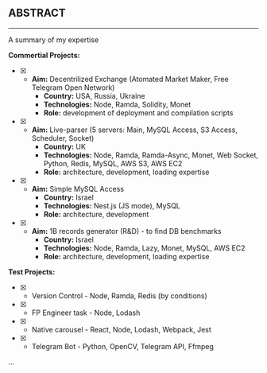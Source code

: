 ## ABSTRACT
--- 
A summary of my expertise

**Commertial Projects:**
  
 - [x]  - **Aim:** Decentrilized Exchange (Atomated Market Maker, Free Telegram Open Network)
        - **Country:** USA, Russia, Ukraine
        - **Technologies:** Node, Ramda, Solidity, Monet
        - **Role:** development of deployment and compilation scripts

 - [x]  - **Aim:** Live-parser (5 servers: Main, MySQL Access, S3 Access, Scheduler, Socket)
        - **Country:** UK
        - **Technologies:** Node, Ramda, Ramda-Async, Monet, Web Socket, Python, Redis, MySQL, AWS S3, AWS EC2
        - **Role:** architecture, development, loading expertise

 - [x]  - **Aim:** Simple MySQL Access
        - **Country:** Israel
        - **Technologies:** Nest.js (JS mode), MySQL
        - **Role:** architecture, development

 - [x]  - **Aim:** 1B records generator (R&D) - to find DB benchmarks 
        - **Country:** Israel
        - **Technologies:** Node, Ramda, Lazy, Monet, MySQL, AWS EC2
        - **Role:** architecture, development, loading expertise

**Test Projects:**

 - [x]  - Version Control - Node, Ramda, Redis (by conditions)
 - [x]  - FP Engineer task - Node, Lodash
 - [x]  - Native carousel - React, Node, Lodash, Webpack, Jest
 - [x]  - Telegram Bot - Python, OpenCV, Telegram API, Ffmpeg
  
  ...

